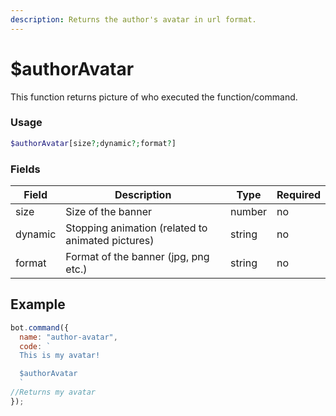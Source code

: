 ```yaml
---
description: Returns the author's avatar in url format.
---
```


# $authorAvatar

This function returns picture of who executed the function/command.

### Usage

```php
$authorAvatar[size?;dynamic?;format?]
```

### Fields

| Field   | Description                                       | Type   | Required |
| ------- | ------------------------------------------------- | ------ | -------- |
| size    | Size of the banner                                | number | no       |
| dynamic | Stopping animation (related to animated pictures) | string | no       |
| format  | Format of the banner (jpg, png etc.)              | string | no       |

## Example

```javascript
bot.command({
  name: "author-avatar",
  code: `
  This is my avatar!

  $authorAvatar
  `
//Returns my avatar
});
```
